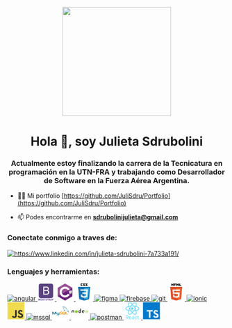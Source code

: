 <p align="center">
  <img src="https://gm1.ggpht.com/PCjMZd2dpLhOTdaeoTtSqaephzd_B6mGelXxVdjgEDEK-eO-f0z2aeo-P6e711Iq7QwNHJAcaiZAYtklE2ZtkuLs3ItRVHdj5Ua-Tbnz5vOF8cT2_tvPwtmifTFdVhfLDKZ18FhdkMndBaBNFu577RaE0FXPtXVSBwJlJSvGdEVOgYezibyMCRZvDuRF5DEF25GegJBxNkRLYFWopJgFHm_nw-7alyk6IknGXvGIAXbTLO7qrCaGOBTYit86Pe01qiNzWiySSeh0sZDpzPsmQ3wVbknQGXDOwhkwEoqraChUPWEc0ls0GXjn0N4ktg8IqNUH3q2cLI57ADg3O_62-Cl-FkZx91JqUVoNZkyGYjX_KdSPfmjtCy56v2oJ9pLyY4ra6mr6n2e7je8NzR-7qmLfImmjCB4PTjHTp_XEwtA8g9RDU-OMdn2kOOAsBQAFsy51cUeRx5nTcJjpsvelx4BMgJVQ-QR06U6HkarJUATaBPd0GROpmQnzIXYH2_NnfTkUzptT-TV1X3Nfogt4r3i4ZRO-awQWIqpjzIVWHxdb_JNx5BUcSxChUqYb595_owFFKeVDXAIMNv_8FdWIRo9BKBiKDc1jCxSv0RTTJJc1pUqz2Blr9KIsfwM9uOfLI7Dvqxnj16vdzaDRQMzFoOR7Gx-FDSbEISBB0N9ZSOwInaXtvgmL9SD2NGy1pD7YYSfRVr7k_m4CTqntGle-8-MK0srCb1ZeCUul9jJyFWf-AiIpE1Pp3zuuo00Rvd_miJM=s0-l75-ft-l75-ft" width="250" height="250"> </p>


<h1 align="center">Hola 👋, soy Julieta Sdrubolini</h1>
<h3 align="center">Actualmente estoy finalizando la carrera de la Tecnicatura en programación en la UTN-FRA y trabajando como Desarrollador de Software en la Fuerza Aérea Argentina.</h3>

- 👨‍💻 Mi portfolio [https://github.com/JuliSdru/Portfolio](https://github.com/JuliSdru/Portfolio)

- 📫 Podes encontrarme en **sdrubolinijulieta@gmail.com**

<h3 align="left">Conectate conmigo a traves de:</h3>
<p align="left">
<a href="https://linkedin.com/in/https://www.linkedin.com/in/julieta-sdrubolini-7a733a191/" target="blank"><img align="center" src="https://raw.githubusercontent.com/rahuldkjain/github-profile-readme-generator/master/src/images/icons/Social/linked-in-alt.svg" alt="https://www.linkedin.com/in/julieta-sdrubolini-7a733a191/" height="30" width="40" /></a>
</p>

<h3 align="left">Lenguajes y herramientas:</h3>
<p align="left"> <a href="https://angular.io" target="_blank"> <img src="https://angular.io/assets/images/logos/angular/angular.svg" alt="angular" width="40" height="40"/> </a> <a href="https://getbootstrap.com" target="_blank"> <img src="https://raw.githubusercontent.com/devicons/devicon/master/icons/bootstrap/bootstrap-plain-wordmark.svg" alt="bootstrap" width="40" height="40"/> </a> <a href="https://www.w3schools.com/cs/" target="_blank"> <img src="https://raw.githubusercontent.com/devicons/devicon/master/icons/csharp/csharp-original.svg" alt="csharp" width="40" height="40"/> </a> <a href="https://www.w3schools.com/css/" target="_blank"> <img src="https://raw.githubusercontent.com/devicons/devicon/master/icons/css3/css3-original-wordmark.svg" alt="css3" width="40" height="40"/> </a> <a href="https://www.figma.com/" target="_blank"> <img src="https://www.vectorlogo.zone/logos/figma/figma-icon.svg" alt="figma" width="40" height="40"/> </a> <a href="https://firebase.google.com/" target="_blank"> <img src="https://www.vectorlogo.zone/logos/firebase/firebase-icon.svg" alt="firebase" width="40" height="40"/> </a> <a href="https://git-scm.com/" target="_blank"> <img src="https://www.vectorlogo.zone/logos/git-scm/git-scm-icon.svg" alt="git" width="40" height="40"/> </a> <a href="https://www.w3.org/html/" target="_blank"> <img src="https://raw.githubusercontent.com/devicons/devicon/master/icons/html5/html5-original-wordmark.svg" alt="html5" width="40" height="40"/> </a> <a href="https://ionicframework.com" target="_blank"> <img src="https://upload.wikimedia.org/wikipedia/commons/d/d1/Ionic_Logo.svg" alt="ionic" width="40" height="40"/> </a> <a href="https://developer.mozilla.org/en-US/docs/Web/JavaScript" target="_blank"> <img src="https://raw.githubusercontent.com/devicons/devicon/master/icons/javascript/javascript-original.svg" alt="javascript" width="40" height="40"/> </a> <a href="https://www.microsoft.com/en-us/sql-server" target="_blank"> <img src="https://www.svgrepo.com/show/303229/microsoft-sql-server-logo.svg" alt="mssql" width="40" height="40"/> </a> <a href="https://www.mysql.com/" target="_blank"> <img src="https://raw.githubusercontent.com/devicons/devicon/master/icons/mysql/mysql-original-wordmark.svg" alt="mysql" width="40" height="40"/> </a> <a href="https://nodejs.org" target="_blank"> <img src="https://raw.githubusercontent.com/devicons/devicon/master/icons/nodejs/nodejs-original-wordmark.svg" alt="nodejs" width="40" height="40"/> </a> <a href="https://postman.com" target="_blank"> <img src="https://www.vectorlogo.zone/logos/getpostman/getpostman-icon.svg" alt="postman" width="40" height="40"/> </a> <a href="https://reactjs.org/" target="_blank"> <img src="https://raw.githubusercontent.com/devicons/devicon/master/icons/react/react-original-wordmark.svg" alt="react" width="40" height="40"/> </a> <a href="https://www.typescriptlang.org/" target="_blank"> <img src="https://raw.githubusercontent.com/devicons/devicon/master/icons/typescript/typescript-original.svg" alt="typescript" width="40" height="40"/> </a> </p>
